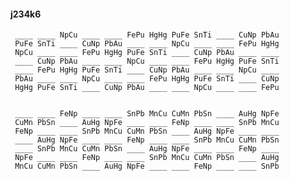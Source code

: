 #### j234k6 

     ____ ____ NpCu ____ ____ FePu HgHg PuFe SnTi ____ CuNp PbAu 
     PuFe SnTi ____ CuNp PbAu ____ ____ NpCu ____ ____ FePu HgHg 
     NpCu ____ ____ FePu HgHg PuFe SnTi ____ CuNp PbAu ____ ____ 
     ____ CuNp PbAu ____ ____ NpCu ____ ____ FePu HgHg PuFe SnTi 
     ____ FePu HgHg PuFe SnTi ____ CuNp PbAu ____ ____ NpCu ____ 
     PbAu ____ ____ NpCu ____ ____ FePu HgHg PuFe SnTi ____ CuNp 
     HgHg PuFe SnTi ____ CuNp PbAu ____ ____ NpCu ____ ____ FePu 


     ____ ____ FeNp ____ ____ SnPb MnCu CuMn PbSn ____ AuHg NpFe 
     CuMn PbSn ____ AuHg NpFe ____ ____ FeNp ____ ____ SnPb MnCu 
     FeNp ____ ____ SnPb MnCu CuMn PbSn ____ AuHg NpFe ____ ____ 
     ____ AuHg NpFe ____ ____ FeNp ____ ____ SnPb MnCu CuMn PbSn 
     ____ SnPb MnCu CuMn PbSn ____ AuHg NpFe ____ ____ FeNp ____ 
     NpFe ____ ____ FeNp ____ ____ SnPb MnCu CuMn PbSn ____ AuHg 
     MnCu CuMn PbSn ____ AuHg NpFe ____ ____ FeNp ____ ____ SnPb 

